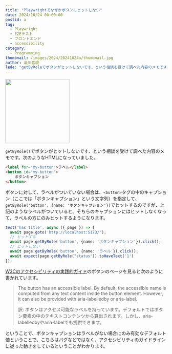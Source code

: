 ```yaml
---
title: "Playwrightでなぜかボタンにヒットしない"
date: 2024/10/24 00:00:00
postid: a
tag:
  - Playwright
  - E2Eテスト
  - フロントエンド
  - accessibility
category:
  - Programming
thumbnail: /images/2024/20241024a/thumbnail.jpg
author: 澁川喜規
lede: "getByRoleでボタンがヒットしないです、という相談を受けて調べた内容のメモです。次のようなHTMLになっていました。"
---
```


<img src="/images/2024/20241024a/playwright.jpg" alt="" width="200" height="200">

`getByRole()`でボタンがヒットしないです、という相談を受けて調べた内容のメモです。次のようなHTMLになっていました。

```html
<label for="my-button">ラベル</label>
<button id="my-button">
    ボタンキャプション
</button>
```

ボタンに対して、ラベルがついていない場合は、`<button>`タグの中のキャプション（ここでは「ボタンキャプション」という文字列）を指定して、`getByRole('button', {name: 'ボタンキャプション'})`でヒットするのですが、上記のようなラベルがついていると、そちらのキャプションにはヒットしなくなって、ラベルの方にのみヒットするようになります。

```ts
test('has title', async ({ page }) => {
  await page.goto('http://localhost:5173/');
  // ヒットする
  await page.getByRole('button', {name: 'ボタンキャプション'}).click();
  // ヒットしない
  await page.getByRole('button', {name: 'ラベル'}).click();
  await expect(page.getByRole("status")).toHaveText('1')
});
```

[W3Cのアクセシビリティの実践的ガイド](https://www.w3.org/WAI/ARIA/apg/patterns/button/)のボタンのページを見ると次のように書かれています。

> The button has an accessible label. By default, the accessible name is computed from any text content inside the button element. However, it can also be provided with aria-labelledby or aria-label.
>
> 訳: ボタンはアクセス可能なラベルを持っています。デフォルトではボタン要素の中のテキストコンテンツから算出されます。しかし、aria-labelledbyやaria-labelでも提供できます。

ということで、ボタンキャプションはラベルがない場合にのみ有効なデフォルト値ということで、こちらはバグなどではなく、アクセシビリティのガイドラインに従った動きをしているということがわかります。
